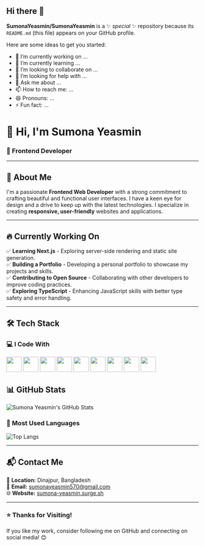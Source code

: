 ## Hi there 👋


**SumonaYeasmin/SumonaYeasmin** is a ✨ _special_ ✨ repository because its `README.md` (this file) appears on your GitHub profile.

Here are some ideas to get you started:

- 🔭 I’m currently working on ...
- 🌱 I’m currently learning ...
- 👯 I’m looking to collaborate on ...
- 🤔 I’m looking for help with ...
- 💬 Ask me about ...
- 📫 How to reach me: ...
- 😄 Pronouns: ...
- ⚡ Fun fact: ...

# 👋 Hi, I'm Sumona Yeasmin
### 🌟 Frontend Developer  

---

## 📜 About Me  
I'm a passionate **Frontend Web Developer** with a strong commitment to crafting beautiful and functional user interfaces. I have a keen eye for design and a drive to keep up with the latest technologies. I specialize in creating **responsive, user-friendly** websites and applications.

---

## 🔥 Currently Working On  
✅ **Learning Next.js** - Exploring server-side rendering and static site generation.  
✅ **Building a Portfolio** - Developing a personal portfolio to showcase my projects and skills.  
✅ **Contributing to Open Source** - Collaborating with other developers to improve coding practices.  
✅ **Exploring TypeScript** - Enhancing JavaScript skills with better type safety and error handling.  

---

## 🛠 Tech Stack  
### 💻 I Code With  

<p align="left">
  <img src="https://img.shields.io/badge/-E34F26?style=for-the-badge&logo=html5&logoColor=white" height="40"/>
  <img src="https://img.shields.io/badge/-1572B6?style=for-the-badge&logo=css3&logoColor=white" height="40"/>
  <img src="https://img.shields.io/badge/-38B2AC?style=for-the-badge&logo=tailwind-css&logoColor=white" height="40"/>
  <img src="https://img.shields.io/badge/-7952B3?style=for-the-badge&logo=bootstrap&logoColor=white" height="40"/>
  <img src="https://img.shields.io/badge/-F7DF1E?style=for-the-badge&logo=javascript&logoColor=black" height="40"/>
  <img src="https://img.shields.io/badge/-61DAFB?style=for-the-badge&logo=react&logoColor=black" height="40"/>
  <img src="https://img.shields.io/badge/-339933?style=for-the-badge&logo=node.js&logoColor=white" height="40"/>
  <img src="https://img.shields.io/badge/-000000?style=for-the-badge&logo=express&logoColor=white" height="40"/>
  <img src="https://img.shields.io/badge/-47A248?style=for-the-badge&logo=mongodb&logoColor=white" height="40"/>
</p>


## 📊 GitHub Stats  
![Sumona Yeasmin's GitHub Stats](https://github-readme-stats.vercel.app/api?username=sumona&show_icons=true&theme=radical)  

### 🎯 Most Used Languages  
![Top Langs](https://github-readme-stats.vercel.app/api/top-langs/?username=sumona&layout=compact&theme=radical)  

---

## 📬 Contact Me  
📍 **Location:** Dinajpur, Bangladesh  
📧 **Email:** [sumonayeasmin570@gmail.com](mailto:sumonayeasmin570@gmail.com)  
🌐 **Website:** [sumona-yeasmin.surge.sh](https://sumona-yeasmin.surge.sh/)  

---

### ⭐ Thanks for Visiting!  
If you like my work, consider following me on GitHub and connecting on social media! 😊  


